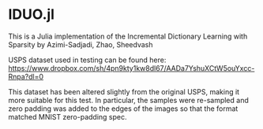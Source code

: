 # IDUO.jl
This is a Julia implementation of the Incremental Dictionary Learning with Sparsity by Azimi-Sadjadi, Zhao, Sheedvash

USPS dataset used in testing can be found here: https://www.dropbox.com/sh/4pn9kty1kw8dl67/AADa7YshuXCtW5ouYxcc-Rnpa?dl=0

This dataset has been altered slightly from the original USPS, making it more suitable for this test. In particular, the samples were re-sampled and zero padding was added to the edges of the images so that the format matched MNIST zero-padding spec.
